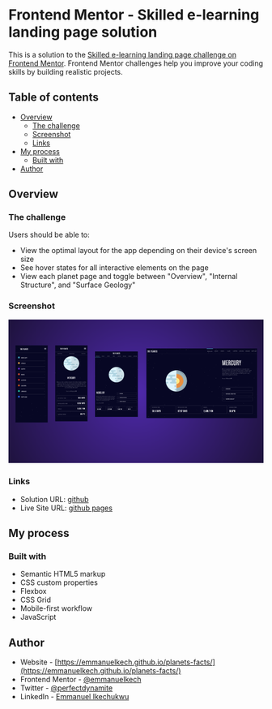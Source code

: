 # Frontend Mentor - Skilled e-learning landing page solution

This is a solution to the [Skilled e-learning landing page challenge on Frontend Mentor](https://www.frontendmentor.io/challenges/planets-fact-site-gazqN8w_f). Frontend Mentor challenges help you improve your coding skills by building realistic projects.

## Table of contents

- [Overview](#overview)
  - [The challenge](#the-challenge)
  - [Screenshot](#screenshot)
  - [Links](#links)
- [My process](#my-process)
  - [Built with](#built-with)
- [Author](#author)


## Overview

### The challenge

Users should be able to:

- View the optimal layout for the app depending on their device's screen size
- See hover states for all interactive elements on the page
- View each planet page and toggle between "Overview", "Internal Structure", and "Surface Geology"

### Screenshot

![](./preview.png)


### Links

- Solution URL: [github](https://github.com/emmanuelkech/planets-facts)
- Live Site URL: [github pages](https://emmanuelkech.github.io/planets-facts/)

## My process

### Built with

- Semantic HTML5 markup
- CSS custom properties
- Flexbox
- CSS Grid
- Mobile-first workflow
- JavaScript


## Author

- Website - [https://emmanuelkech.github.io/planets-facts/](https://emmanuelkech.github.io/planets-facts/)
- Frontend Mentor - [@emmanuelkech](https://www.frontendmentor.io/profile/emmanuelkech)
- Twitter - [@perfectdynamite](https://www.twitter.com/perfectdynamite)
- LinkedIn - [Emmanuel Ikechukwu](https://www.linkedin.com/in/emmanuel-ikechukwu-018032b4/)


